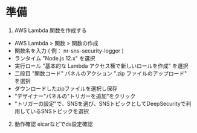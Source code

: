 # 準備
1. AWS Lambda 関数を作成する  

 - AWS Lambda > 関数 > 関数の作成  
 - 関数名を入力 ( 例： nr-sns-security-logger )  
 - ランタイム "Node.js 12.x" を選択
 - 実行ロール "基本的な Lambda アクセス権で新しいロールを作成" を選択
 - 二段目 "関数コード" パネルのアクション ".zip ファイルのアップロード"　を選択
 - ダウンロードしたzipファイルを選択し保存
 - "デザイナー"パネルの"トリガーを追加"をクリック
 - "トリガーの設定"で、SNSを選び、SNSトピックとしてDeepSecurityで利用しているSNSトピックを選択

2. 動作確認
 eicarなどでds設定確認
